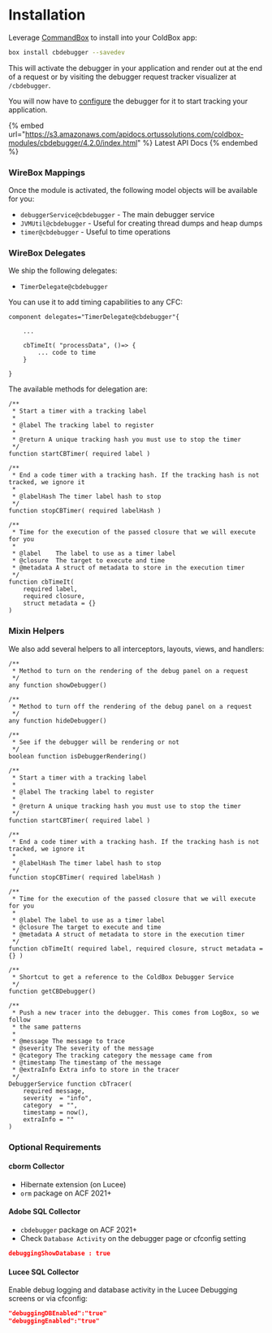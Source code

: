 # Installation

Leverage [CommandBox](https://www.ortussolutions.com/products/commandbox#download) to install into your ColdBox app:

```bash
box install cbdebugger --savedev
```

This will activate the debugger in your application and render out at the end of a request or by visiting the debugger request tracker visualizer at `/cbdebugger`.

You will now have to [configure](configuration.md) the debugger for it to start tracking your application.

{% embed url="https://s3.amazonaws.com/apidocs.ortussolutions.com/coldbox-modules/cbdebugger/4.2.0/index.html" %}
Latest API Docs
{% endembed %}

### WireBox Mappings

Once the module is activated, the following model objects will be available for you:

* `debuggerService@cbdebugger` - The main debugger service
* `JVMUtil@cbdebugger` - Useful for creating thread dumps and heap dumps
* `timer@cbdebugger` - Useful to time operations

### WireBox Delegates

We ship the following delegates:

* `TimerDelegate@cbdebugger`

You can use it to add timing capabilities to any CFC:

```cfscript
component delegates="TimerDelegate@cbdebugger"{

    ...
    
    cbTimeIt( "processData", ()=> {
        ... code to time
    }

}
```

The available methods for delegation are:

```cfscript
/**
 * Start a timer with a tracking label
 *
 * @label The tracking label to register
 *
 * @return A unique tracking hash you must use to stop the timer
 */
function startCBTimer( required label )

/**
 * End a code timer with a tracking hash. If the tracking hash is not tracked, we ignore it
 *
 * @labelHash The timer label hash to stop
 */
function stopCBTimer( required labelHash )

/**
 * Time for the execution of the passed closure that we will execute for you
 *
 * @label    The label to use as a timer label
 * @closure  The target to execute and time
 * @metadata A struct of metadata to store in the execution timer
 */
function cbTimeIt(
	required label,
	required closure,
	struct metadata = {}
)
```

### Mixin Helpers

We also add several helpers to all interceptors, layouts, views, and handlers:

```cfscript
/**
 * Method to turn on the rendering of the debug panel on a request
 */
any function showDebugger()

/**
 * Method to turn off the rendering of the debug panel on a request
 */
any function hideDebugger()

/**
 * See if the debugger will be rendering or not
 */
boolean function isDebuggerRendering()

/**
 * Start a timer with a tracking label
 *
 * @label The tracking label to register
 *
 * @return A unique tracking hash you must use to stop the timer
 */
function startCBTimer( required label )

/**
 * End a code timer with a tracking hash. If the tracking hash is not tracked, we ignore it
 *
 * @labelHash The timer label hash to stop
 */
function stopCBTimer( required labelHash )

/**
 * Time for the execution of the passed closure that we will execute for you
 *
 * @label The label to use as a timer label
 * @closure The target to execute and time
 * @metadata A struct of metadata to store in the execution timer
 */
function cbTimeIt( required label, required closure, struct metadata = {} )

/**
 * Shortcut to get a reference to the ColdBox Debugger Service
 */
function getCBDebugger()

/**
 * Push a new tracer into the debugger. This comes from LogBox, so we follow
 * the same patterns
 *
 * @message The message to trace
 * @severity The severity of the message
 * @category The tracking category the message came from
 * @timestamp The timestamp of the message
 * @extraInfo Extra info to store in the tracer
 */
DebuggerService function cbTracer(
	required message,
	severity  = "info",
	category  = "",
	timestamp = now(),
	extraInfo = ""
)
```

### Optional Requirements

#### cborm Collector

* Hibernate extension (on Lucee)
* `orm` package on ACF 2021+

#### Adobe SQL Collector

* `cbdebugger` package on ACF 2021+
* Check `Database Activity` on the debugger page or cfconfig setting

```json
debuggingShowDatabase : true
```

#### Lucee SQL Collector

Enable debug logging and database activity in the Lucee Debugging screens or via cfconfig:

```json
"debuggingDBEnabled":"true"
"debuggingEnabled":"true"
```
